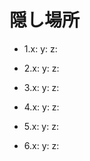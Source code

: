 # 隠し場所
- 1.x:  y:  z:


- 2.x:  y:  z:


- 3.x:  y:  z:


- 4.x:  y:  z:


- 5.x:  y:  z:


- 6.x:  y:  z:


